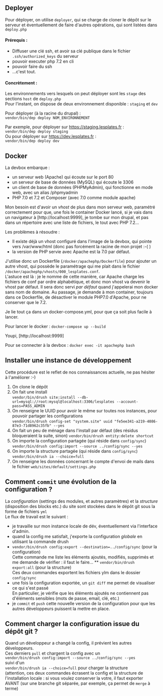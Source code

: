 Deployer
--------
Pour déployer, on utilise `deployer`, qui se charge de cloner le dépôt sur le serveur et éventuellement de faire d'autres opérations, qui sont listées dans `deploy.php`

#### Prérequis :
* Diffuser une clé ssh, et avoir sa clé publique dans le fichier `.ssh/authorized_keys` du serveur
* pouvoir executer php 7.2 en cli
* pouvoir faire du ssh
* ...c'est tout.

#### Concrètement :

Les environnements vers lesquels on peut déployer sont les `stage` des sections `host` de `deploy.php`  
Pour l'instant, on dispose de deux environnement disponible : `staging` et `dev`

Pour déployer (à la racine du drupal) :  
`vendor/bin/dep deploy NOM_ENVIRONNEMENT`

Par exemple, pour déployer sur https://staging.lesplates.fr :  
`vendor/bin/dep deploy staging`  
Ou pour déployer sur https://dev.lesplates.fr :  
`vendor/bin/dep deploy dev`

Docker
------

La devbox embarque :
* un serveur web (Apache) qui écoute sur le port 80
* un serveur de base de données (MySQL) qui écoute le 3306
* un client de base de données (PHPMyAdmin), qui fonctionne en mode web, avec un alias /phpmyadmin
* PHP 7.0 et 7.2 et Composer (avec 7.0 comme module apache)

Mon besoin est d'avoir un *vhost* de plus dans mon serveur web, paramétré correctement pour que, une fois le container Docker lancé, si je vais dans un navigateur à [http://localhost:9999], je tombe sur mon drupal, et pas dans un répertoire avec une liste de fichiers, le tout avec PHP 7.2...

Les problèmes à résoudre :
* Il existe déjà un vhost configuré dans l'image de la devbox, qui pointe vers /var/www/html (donc pas forcément la racine de mon projet :-( )  
* la version de PHP servie avec Apache est la 7.0 par défaut.

J'utilise donc un Dockerfile (`/docker/apachephp/Dockerfile`) pour ajouter un autre vhost, qui possède le paramétrage qui me plait dans le fichier `/docker/apachephp/vhosts/000_lesplates.conf`.  
L'astuce est là : je le nomme de cette manière, car Apache charge les fichiers de conf par ordre alphabétique, et donc mon vhost va devenir le vhost par défaut. Il sera donc servi *par défaut* quand j'appelerai mon docker sans nom de domaine.
Au passage, je demande à mon container, toujours dans ce Dockerfile, de désactiver le module PHP7.0 d'Apache, pour ne conserver que le 7.2.

Je lie tout ça dans un docker-compose.yml, pour que ça soit plus facile à lancer.

Pour lancer le docker : 
`docker-compose up --build`

Youpi, [http://localhost:9999]

Pour se connecter à la devbox :
`docker exec -it apachephp bash`

Installer une instance de développement
---------------------------------------

Cette procédure est le reflet de nos connaissances actuelle, ne pas hésiter à l'améliorer :-)

1. On clone le dépôt
1. On fait une install  
`vendor/bin/drush site:install --db-url=mysql://root:mysql@localhost:3306/lesplates --account-pass=PASS_ADMIN`
1. On renseigne le UUID pour avoir le même sur toutes nos instances, pour pouvoir partager les configurations  
`vendor/bin/drush config-set "system.site" uuid "fe5ee341-a219-4086-87e3-71d8962c35fb" --yes`
1. On fait un peu de ménage dans l'install par défaut (des résidus bloqueraient la suite, sinon)
`vendor/bin/drush entity:delete shortcut`
1. On importe la configuration partagée (qui réside dans `config/sync`)  
`vendor/bin/drush config:import --source ../config/sync --yes`
1. On importe la structure partagée (qui réside dans `config/sync`)  
`vendor/bin/drush ia --choice=full`
1. On renseigne les données concernant le compte d'envoi de mails dans le fichier `web/sites/default/settings.php`


Comment `commit` une évolution de la configuration ?
----------------------------------------------------

La _configuration_ (settings des modules, et autres paramètres) et la _structure_ (disposition des blocks etc.) du site sont stockées dans le dépôt git sous la forme de fichiers `yml`  
Le flux de travail est le suivant :  
* je travaille sur mon instance locale de dév, éventuellement via l'interface d'admin.
* quand la config me satisfait, j'exporte la configuration *globale* en utilisant la commande drush  
* `vendor/bin/drush config:export --destination=../config/sync` (pour la configuration)  
Cette commande me liste les éléments ajoutés, modifiés, supprimés et me demande de vérifier : il faut le faire...
** `vendor/bin/drush export:all` (pour la structure)  
Ces deux commandes exportent les fichiers ylm dans le dossier `config/sync`
* une fois la configuration exportée, un `git diff` me permet de visualiser ce qui s'est passé  
En particulier, je vérifie que les éléments ajoutés ne contiennent pas d'éléments sensibles (mots de passe, email, clé, etc.)
* je `commit` et `push` cette nouvelle version de la configuration pour que les autres développeurs puissent la mettre en place.


Comment charger la configuration issue du dépôt git ?
-----------------------------------------------------

Quand un développeur a changé la config, il prévient les autres développeurs.  
Ces derniers `pull` et chargent la config avec un   
`vendor/bin/drush config:import --source ../config/sync --yes`  
suivi d'un  
`vendor/bin/drush ia --choice=full` pour charger la structure  
(attention, ces deux commandes écrasent la config et la structure de l'installation locale : si vous voulez conserver la votre, il faut exporter AVANT (sur une branche git séparée, par exemple, ça permet de `merge` à terme)